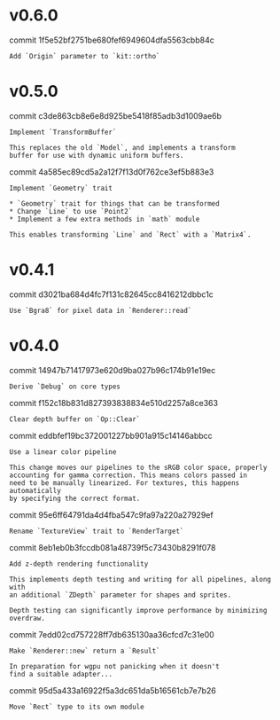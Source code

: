 # v0.6.0

commit 1f5e52bf2751be680fef6949604dfa5563cbb84c

    Add `Origin` parameter to `kit::ortho`

# v0.5.0

commit c3de863cb8e6e8d925be5418f85adb3d1009ae6b

    Implement `TransformBuffer`

    This replaces the old `Model`, and implements a transform
    buffer for use with dynamic uniform buffers.

commit 4a585ec89cd5a2a12f7f13d0f762ce3ef5b883e3

    Implement `Geometry` trait

    * `Geometry` trait for things that can be transformed
    * Change `Line` to use `Point2`
    * Implement a few extra methods in `math` module

    This enables transforming `Line` and `Rect` with a `Matrix4`.

# v0.4.1

commit d3021ba684d4fc7f131c82645cc8416212dbbc1c

    Use `Bgra8` for pixel data in `Renderer::read`

# v0.4.0

commit 14947b71417973e620d9ba027b96c174b91e19ec

    Derive `Debug` on core types

commit f152c18b831d827393838834e510d2257a8ce363

    Clear depth buffer on `Op::Clear`

commit eddbfef19bc372001227bb901a915c14146abbcc

    Use a linear color pipeline

    This change moves our pipelines to the sRGB color space, properly
    accounting for gamma correction. This means colors passed in
    need to be manually linearized. For textures, this happens automatically
    by specifying the correct format.

commit 95e6ff64791da4d4fba547c9fa97a220a27929ef

    Rename `TextureView` trait to `RenderTarget`

commit 8eb1eb0b3fccdb081a48739f5c73430b8291f078

    Add z-depth rendering functionality

    This implements depth testing and writing for all pipelines, along with
    an additional `ZDepth` parameter for shapes and sprites.

    Depth testing can significantly improve performance by minimizing
    overdraw.

commit 7edd02cd757228ff7db635130aa36cfcd7c31e00

    Make `Renderer::new` return a `Result`

    In preparation for wgpu not panicking when it doesn't
    find a suitable adapter...

commit 95d5a433a16922f5a3dc651da5b16561cb7e7b26

    Move `Rect` type to its own module
